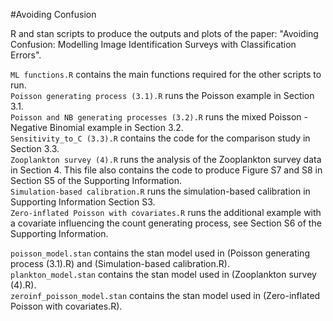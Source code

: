 #Avoiding Confusion

R and stan scripts to produce the outputs and plots of the paper: "Avoiding Confusion: Modelling Image Identification Surveys with Classification Errors".

`ML functions.R` contains the main functions required for the other scripts to run.<br>
`Poisson generating process (3.1).R` runs the Poisson example in Section 3.1.<br>
`Poisson and NB generating processes (3.2).R` runs the mixed Poisson - Negative Binomial example in Section 3.2.<br>
`Sensitivity_to_C (3.3).R` contains the code for the comparison study in Section 3.3.<br>
`Zooplankton survey (4).R` runs the analysis of the Zooplankton survey data in Section 4. This file also contains the code to produce Figure S7 and S8 in Section S5 of the Supporting Information.<br>
`Simulation-based calibration.R` runs the simulation-based calibration in Supporting Information Section S3.<br>
`Zero-inflated Poisson with covariates.R` runs the additional example with a covariate influencing the count generating process, see Section S6 of the Supporting Information.

`poisson_model.stan` contains the stan model used in (Poisson generating process (3.1).R) and (Simulation-based calibration.R).<br>
`plankton_model.stan` contains the stan model used in (Zooplankton survey (4).R).<br>
`zeroinf_poisson_model.stan` contains the stan model used in (Zero-inflated Poisson with covariates.R).
